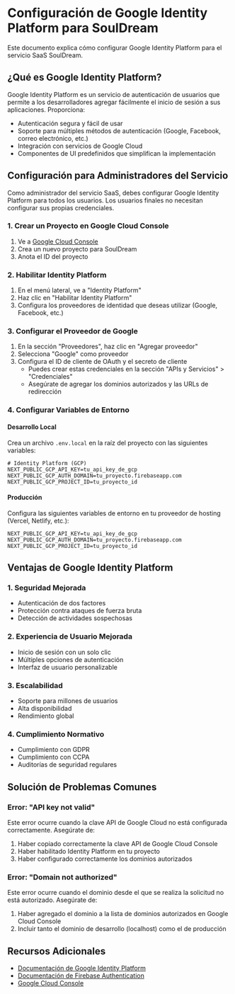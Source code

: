 # Configuración de Google Identity Platform para SoulDream

Este documento explica cómo configurar Google Identity Platform para el servicio SaaS SoulDream.

## ¿Qué es Google Identity Platform?

Google Identity Platform es un servicio de autenticación de usuarios que permite a los desarrolladores agregar fácilmente el inicio de sesión a sus aplicaciones. Proporciona:

- Autenticación segura y fácil de usar
- Soporte para múltiples métodos de autenticación (Google, Facebook, correo electrónico, etc.)
- Integración con servicios de Google Cloud
- Componentes de UI predefinidos que simplifican la implementación

## Configuración para Administradores del Servicio

Como administrador del servicio SaaS, debes configurar Google Identity Platform para todos los usuarios. Los usuarios finales no necesitan configurar sus propias credenciales.

### 1. Crear un Proyecto en Google Cloud Console

1. Ve a [Google Cloud Console](https://console.cloud.google.com/)
2. Crea un nuevo proyecto para SoulDream
3. Anota el ID del proyecto

### 2. Habilitar Identity Platform

1. En el menú lateral, ve a "Identity Platform"
2. Haz clic en "Habilitar Identity Platform"
3. Configura los proveedores de identidad que deseas utilizar (Google, Facebook, etc.)

### 3. Configurar el Proveedor de Google

1. En la sección "Proveedores", haz clic en "Agregar proveedor"
2. Selecciona "Google" como proveedor
3. Configura el ID de cliente de OAuth y el secreto de cliente
   - Puedes crear estas credenciales en la sección "APIs y Servicios" > "Credenciales"
   - Asegúrate de agregar los dominios autorizados y las URLs de redirección

### 4. Configurar Variables de Entorno

#### Desarrollo Local

Crea un archivo `.env.local` en la raíz del proyecto con las siguientes variables:

```
# Identity Platform (GCP)
NEXT_PUBLIC_GCP_API_KEY=tu_api_key_de_gcp
NEXT_PUBLIC_GCP_AUTH_DOMAIN=tu_proyecto.firebaseapp.com
NEXT_PUBLIC_GCP_PROJECT_ID=tu_proyecto_id
```

#### Producción

Configura las siguientes variables de entorno en tu proveedor de hosting (Vercel, Netlify, etc.):

```
NEXT_PUBLIC_GCP_API_KEY=tu_api_key_de_gcp
NEXT_PUBLIC_GCP_AUTH_DOMAIN=tu_proyecto.firebaseapp.com
NEXT_PUBLIC_GCP_PROJECT_ID=tu_proyecto_id
```

## Ventajas de Google Identity Platform

### 1. Seguridad Mejorada

- Autenticación de dos factores
- Protección contra ataques de fuerza bruta
- Detección de actividades sospechosas

### 2. Experiencia de Usuario Mejorada

- Inicio de sesión con un solo clic
- Múltiples opciones de autenticación
- Interfaz de usuario personalizable

### 3. Escalabilidad

- Soporte para millones de usuarios
- Alta disponibilidad
- Rendimiento global

### 4. Cumplimiento Normativo

- Cumplimiento con GDPR
- Cumplimiento con CCPA
- Auditorías de seguridad regulares

## Solución de Problemas Comunes

### Error: "API key not valid"

Este error ocurre cuando la clave API de Google Cloud no está configurada correctamente. Asegúrate de:

1. Haber copiado correctamente la clave API de Google Cloud Console
2. Haber habilitado Identity Platform en tu proyecto
3. Haber configurado correctamente los dominios autorizados

### Error: "Domain not authorized"

Este error ocurre cuando el dominio desde el que se realiza la solicitud no está autorizado. Asegúrate de:

1. Haber agregado el dominio a la lista de dominios autorizados en Google Cloud Console
2. Incluir tanto el dominio de desarrollo (localhost) como el de producción

## Recursos Adicionales

- [Documentación de Google Identity Platform](https://cloud.google.com/identity-platform/docs)
- [Documentación de Firebase Authentication](https://firebase.google.com/docs/auth)
- [Google Cloud Console](https://console.cloud.google.com/) 